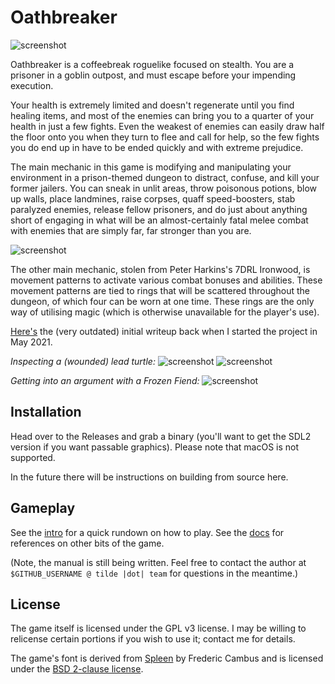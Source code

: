 # Oathbreaker

![screenshot](https://tilde.team/~kiedtl/images/rl/apr29-release4.png)

Oathbreaker is a coffeebreak roguelike focused on stealth. You are a prisoner in
a goblin outpost, and must escape before your impending execution.

Your health is extremely limited and doesn't regenerate until you find healing
items, and most of the enemies can bring you to a quarter of your health in just
a few fights. Even the weakest of enemies can easily draw half the floor onto
you when they turn to flee and call for help, so the few fights you do end up in
have to be ended quickly and with extreme prejudice.

The main mechanic in this game is modifying and manipulating your environment in
a prison-themed dungeon to distract, confuse, and kill your former jailers. You
can sneak in unlit areas, throw poisonous potions, blow up walls, place
landmines, raise corpses, quaff speed-boosters, stab paralyzed enemies, release
fellow prisoners, and do just about anything short of engaging in what will be
an almost-certainly fatal melee combat with enemies that are simply far, far
stronger than you are.

![screenshot](https://tilde.team/~kiedtl/images/rl/apr29-release1.png)

The other main mechanic, stolen from Peter Harkins's 7DRL Ironwood, is movement
patterns to activate various combat bonuses and abilities. These movement
patterns are tied to rings that will be scattered throughout the dungeon, of
which four can be worn at one time. These rings are the only way of utilising
magic (which is otherwise unavailable for the player's use).

[Here's](https://tilde.team/~kiedtl/blog/roguelike) the (very outdated) initial
writeup back when I started the project in May 2021.

*Inspecting a (wounded) lead turtle:*
![screenshot](https://tilde.team/~kiedtl/images/rl/apr29-release2.png)
![screenshot](https://tilde.team/~kiedtl/images/rl/apr29-release3.png)

*Getting into an argument with a Frozen Fiend:*
![screenshot](https://tilde.team/~kiedtl/images/rl/apr29-release5.png)

## Installation

Head over to the Releases and grab a binary (you'll want to get the SDL2 version
if you want passable graphics). Please note that macOS is not supported.

In the future there will be instructions on building from source here.

## Gameplay

See the [intro](doc/intro.md) for a quick rundown on how to play. See the
[docs](docs/README.md) for references on other bits of the game.

(Note, the manual is still being written. Feel free to contact the author at
`$GITHUB_USERNAME @ tilde |dot| team` for questions in the meantime.)

## License

The game itself is licensed under the GPL v3 license. I may be willing to
relicense certain portions if you wish to use it; contact me for details.

The game's font is derived from [Spleen](https://github.com/fcambus/spleen) by
Frederic Cambus and is licensed under the [BSD 2-clause
license](https://github.com/fcambus/spleen/blob/master/LICENSE).
